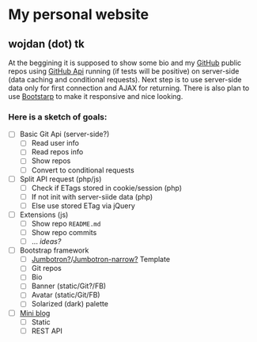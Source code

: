 # My personal website
## wojdan (dot) tk

At the beggining it is supposed to show some bio and my [GitHub][ref-gh] public repos using [GitHub Api][ref-ghapi] running (if tests will be positive) on server-side (data caching and conditional requests). Next step is to use server-side data only for first connection and AJAX for returning. There is also plan to use [Bootstarp][ref-bs] to make it responsive and nice looking.

### Here is a sketch of goals:

- [ ] Basic Git Api (server-side?)
  - [ ] Read user info
  - [ ] Read repos info
  - [ ] Show repos
  - [ ] Convert to conditional requests
- [ ] Split API request (php/js)
  - [ ] Check if ETags stored in cookie/session (php)
  - [ ] If not init with server-siide data (php)
  - [ ] Else use stored ETag via jQuery
- [ ] Extensions (js)
  - [ ] Show repo `README.md`
  - [ ] Show repo commits
  - [ ] ... _ideas?_
- [ ] Bootstrap framework
  - [ ] [Jumbotron?][ref-bsjumbo]/[Jumbotron-narrow?][ref-bsjumbon] Template
  - [ ] Git repos
  - [ ] Bio
  - [ ] Banner (static/Git?/FB)
  - [ ] Avatar (static/Git/FB)
  - [ ] Solarized (dark) palette
- [ ] [Mini blog][ref-bsblog]
  - [ ] Static
  - [ ] REST API

<!-- Links -->
[ref-gh]: https://github.com/szywo/
[ref-ghapi]: https://developer.github.com/v3/
[ref-bs]: http://getbootstrap.com/getting-started/#examples
[ref-bsjumbo]: http://getbootstrap.com/examples/jumbotron/
[ref-bsjumbon]: http://getbootstrap.com/examples/jumbotron-narrow/
[ref-bsblog]: http://getbootstrap.com/examples/blog/

